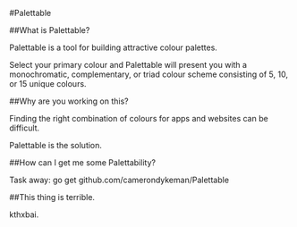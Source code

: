 #Palettable

##What is Palettable?

Palettable is a tool for building attractive colour palettes.

Select your primary colour and Palettable will present you with 
a monochromatic, complementary, or triad colour scheme consisting 
of 5, 10, or 15 unique colours.


##Why are you working on this?

Finding the right combination of colours for apps and websites 
can be difficult.

Palettable is the solution.


##How can I get me some Palettability?

Task away:
go get github.com/camerondykeman/Palettable


##This thing is terrible.

kthxbai.